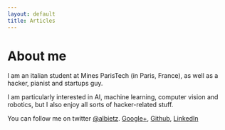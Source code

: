 ```yaml
---
layout: default
title: Articles
---
```

# About me

I am an italian student at Mines ParisTech (in Paris, France), as well as a hacker, pianist and startups guy.

I am particularly interested in AI, machine learning, computer vision and robotics, but I also enjoy all sorts of hacker-related stuff.

You can follow me on twitter [@albietz](http://twitter.com/albietz). [Google+](http://plus.google.com/116808720266961485910/), [Github](http://github.com/albietz), [LinkedIn](http://www.linkedin.com/profile/view?id=16112341)
